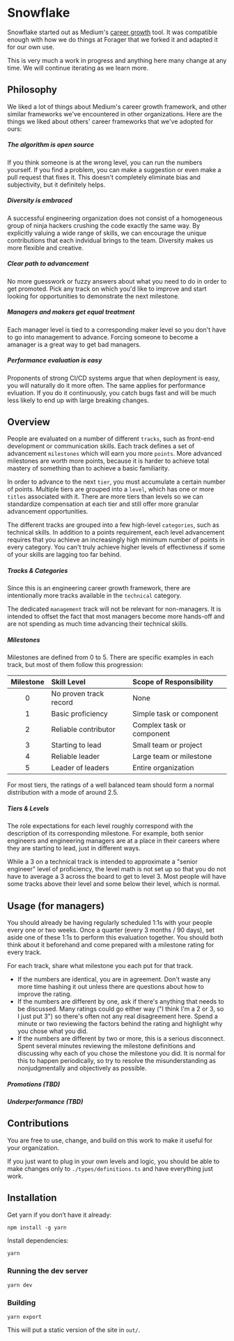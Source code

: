 # Snowflake

Snowflake started out as Medium's [career growth](https://medium.com/s/engineering-growth-framework) tool. It was compatible enough with how we do things at Forager that we forked it and adapted it for our own use.

This is very much a work in progress and anything here many change at any time. We will continue iterating as we learn more.

## Philosophy

We liked a lot of things about Medium's career growth framework, and other similar frameworks we've encountered in other organizations. Here are the things we liked about others' career frameworks that we've adopted for ours:

##### The algorithm is open source

If you think someone is at the wrong level, you can run the numbers yourself. If you find a problem, you can make a suggestion or even make a pull request that fixes it. This doesn't completely eliminate bias and subjectivity, but it definitely helps.

##### Diversity is embraced

A successful engineering organization does not consist of a homogeneous group of ninja hackers crushing the code exactly the same way. By explicitly valuing a wide range of skills, we can encourage the unique contributions that each indvidual brings to the team. Diversity makes us more flexible and creative.

##### Clear path to advancement

No more guesswork or fuzzy answers about what you need to do in order to get promoted. Pick any track on which you'd like to improve and start looking for opportunities to demonstrate the next milestone.

##### Managers and makers get equal treatment

Each manager level is tied to a corresponding maker level so you don't have to go into management to advance. Forcing someone to become a amanager is a great way to get bad managers.

##### Performance evaluation is easy

Proponents of strong CI/CD systems argue that when deployment is easy, you will naturally do it more often. The same applies for performance evluation. If you do it continuously, you catch bugs fast and will be much less likely to end up with large breaking changes.

## Overview

People are evaluated on a number of different `tracks`, such as front-end development or communication skills. Each track defines a set of advancement `milestones` which will earn you more `points`. More advanced milestones are worth more points, because  it is harder to achieve total mastery of something than to achieve a basic familiarity.

In order to advance to the next `tier`, you must accumulate a certain number of points. Multiple tiers are grouped into a `level`, which has one or more `titles` associated with it. There are more tiers than levels so we can standardize compensation at each tier and still offer more granular advancement opportunities.

The different tracks are grouped into a few high-level `categories`, such as technical skills. In addition to a points requirement, each level  advancement requires that you achieve an increasingly high minimum number of points in every category. You can't truly achieve higher levels of effectivness if some of your skills are lagging too far behind.

##### Tracks & Categories

Since this is an engineering career growth framework, there are intentionally more tracks available in the `technical` category.

The dedicated `management` track will not be relevant for non-managers. It is intended to offset the fact that most managers become more hands-off and are not spending as much time advancing their technical skills.

##### Milestones 

Milestones are defined from 0 to 5. There are specific examples in each track, but most of them follow this progression:

| Milestone | Skill Level            | Scope of Responsibility       |
|:---------:|:-----------------------|:------------------------------|
| 0         | No proven track record | None                          |
| 1         | Basic proficiency      | Simple task or component      |
| 2         | Reliable contributor   | Complex task or component     |
| 3         | Starting to lead       | Small team or project         |
| 4         | Reliable leader        | Large team or milestone       |
| 5         | Leader of leaders      | Entire organization           |

For most tiers, the ratings of a well balanced team should form a normal distribution with a mode of around 2.5.

##### Tiers & Levels

The role expectations for each level roughly correspond with the description of its corresponding milestone. For example, both senior engineers and engineering managers are at a place in their careers where they are starting to lead, just in different ways. 

While a 3 on a technical track is intended to approximate a "senior engineer" level of proficiency, the level math is not set up so that you do not have to average a 3 across the board to get to level 3. Most people will have some tracks above their level and some below their level, which is normal.

## Usage (for managers)

You should already be having regularly scheduled 1:1s with your people every one or two weeks. Once a quarter (every 3 months / 90 days), set aside one of these 1:1s to perform this evaluation together. You should both think about it beforehand and come prepared with a milestone rating for every track.

For each track, share what milestone you each put for that track.

* If the numbers are identical, you are in agreement. Don't waste any more time hashing it out unless there are questions about how to improve the rating.
* If the numbers are different by one, ask if there's anything that needs to be discussed. Many ratings could go either way ("I think I'm a 2 or 3, so I just put 3") so there's often not any real disagreement here. Spend a minute or two reviewing the factors behind the rating and highlight why you chose what you did.
* If the numbers are different by two or more, this is a serious disconnect. Spent several minutes reviewing the milestone definitions and discussing why each of you chose the milestone you did. It is normal for this to happen periodically, so try to resolve the misunderstanding as nonjudgmentally and objectively as possible.

##### Promotions (TBD)

##### Underperformance (TBD)

## Contributions

You are free to use, change, and build on this work to make it useful for your organization.

If you just want to plug in your own levels and logic, you should be able to make changes only to `./types/definitions.ts` and have everything just work.

## Installation

Get yarn if you don’t have it already:

`npm install -g yarn`

Install dependencies:

`yarn`

### Running the dev server

`yarn dev`

### Building

`yarn export`

This will put a static version of the site in `out/`.
